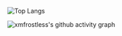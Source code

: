 <!--
**Jenocn/Jenocn** is a ✨ _special_ ✨ repository because its `README.md` (this file) appears on your GitHub profile.

Here are some ideas to get you started:

- 🔭 I’m currently working on ...
- 🌱 I’m currently learning ...
- 👯 I’m looking to collaborate on ...
- 🤔 I’m looking for help with ...
- 💬 Ask me about ...
- 📫 How to reach me: ...
- 😄 Pronouns: ...
- ⚡ Fun fact: ...
-->

![Top Langs](https://github-readme-stats.vercel.app/api/top-langs/?username=xmfrostless&hide=html&layout=compact&theme=onedark)
<!-- ![Jenocn's GitHub stats](https://github-readme-stats.vercel.app/api?username=Jenocn&show_icons=true) -->
<!-- [![Readme Card](https://github-readme-stats.vercel.app/api/pin/?username=Jenocn&repo=github-readme-stats)](https://github.com/anuraghazra/github-readme-stats) -->
![xmfrostless's github activity graph](https://github-readme-activity-graph.vercel.app/graph?username=xmfrostless&theme=github)
